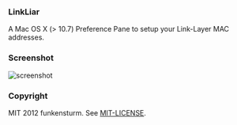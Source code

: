 ### LinkLiar

A Mac OS X (> 10.7) Preference Pane to setup your Link-Layer MAC addresses.

### Screenshot

![screenshot](https://raw.github.com/funkensturm/LinkLiar/master/screenshot.png)

### Copyright

MIT 2012 funkensturm. See [MIT-LICENSE](http://github.com/funkensturm/LinkLiar/blob/master/MIT-LICENSE).